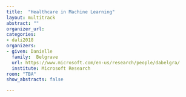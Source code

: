 ```yaml
---
title:  "Healthcare in Machine Learning"
layout: multitrack
abstract: "" 
organizer_url: 
categories:
- dali2018
organizers:
- given: Danielle  
  family:  Belgrave 
  url: https://www.microsoft.com/en-us/research/people/dabelgra/
  institute: Microsoft Research
room: "TBA"
show_abstracts: false

---
```

